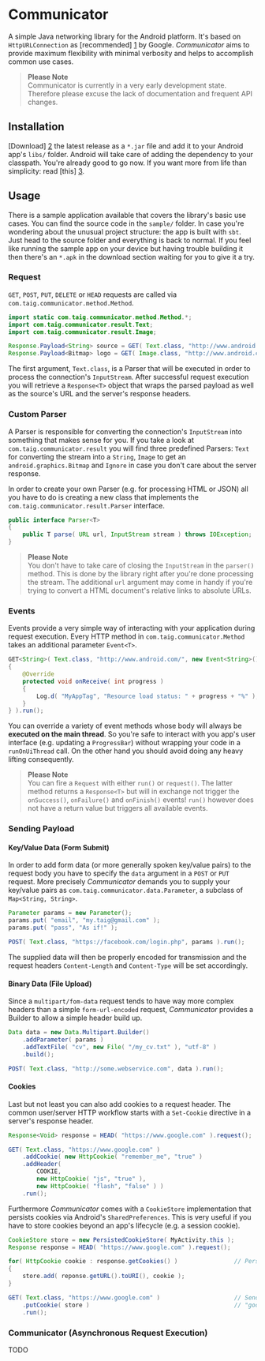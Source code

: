 # Communicator

A simple Java networking library for the Android platform. It's based on `HttpURLConnection` as [recommended] [1] by
Google. *Communicator* aims to provide maximum flexibility with minimal verbosity and helps to accomplish common use
cases.

> **Please Note**  
> Communicator is currently in a very early development state. Therefore please excuse the lack of documentation and
> frequent API changes.

## Installation

[Download] [2] the latest release as a `*.jar` file and add it to your Android app's `libs/` folder. Android will
take care of adding the dependency to your classpath. You're already good to go now. If you want more from life than
simplicity: read [this] [3].

## Usage

There is a sample application available that covers the library's basic use cases. You can find the source code in the
`sample/` folder. In case you're wondering about the unusual project structure: the app is built with `sbt`. Just head
to the source folder and everything is back to normal. If you feel like running the sample app on your device but having
trouble building it then there's an `*.apk` in the download section waiting for you to give it a try.

### Request

`GET`, `POST`, `PUT`, `DELETE` or `HEAD` requests are called via `com.taig.communicator.method.Method`.

````java
import static com.taig.communicator.method.Method.*;
import com.taig.communicator.result.Text;
import com.taig.communicator.result.Image;

Response.Payload<String> source = GET( Text.class, "http://www.android.com/" ).followRedirects( true ).request();
Response.Payload<Bitmap> logo = GET( Image.class, "http://www.android.com/images/logo.png" ).request();
````

The first argument, `Text.class`, is a Parser that will be executed in order to process the connection's `InputStream`.
After successful request execution you will retrieve a `Response<T>` object that wraps the parsed payload as well as
the source's URL and the server's response headers.

### Custom Parser

A Parser is responsible for converting the connection's `InputStream` into something that makes sense for you.
If you take a look at `com.taig.communicator.result` you will find three predefined Parsers: `Text` for converting the
stream into a `String`, `Image` to get an `android.graphics.Bitmap` and `Ignore` in case you don't care about the server
response.

In order to create your own Parser (e.g. for processing HTML or JSON) all you have to do is creating a new class that
implements the `com.taig.communicator.result.Parser` interface.

````java
public interface Parser<T>
{
	public T parse( URL url, InputStream stream ) throws IOException;
}
````

> **Please Note**  
> You don't have to take care of closing the `InputStream` in the `parser()` method. This is done by the library right
> after you're done processing the stream. The additional `url` argument may come in handy if you're trying to convert
> a HTML document's relative links to absolute URLs.

### Events

Events provide a very simple way of interacting with your application during request execution. Every HTTP method in
`com.taig.communicator.Method` takes an additional parameter `Event<T>`.

````java
GET<String>( Text.class, "http://www.android.com/", new Event<String>()
{
	@Override
	protected void onReceive( int progress )
	{
		Log.d( "MyAppTag", "Resource load status: " + progress + "%" );
	}
} ).run();
````

You can override a variety of event methods whose body will always be **executed on the main thread**. So you're safe
to interact with you app's user interface (e.g. updating a `ProgressBar`) without wrapping your code in a
`runOnUiThread` call. On the other hand you should avoid doing any heavy lifting consequently.

> **Please Note**  
> You can fire a `Request` with either `run()` or `request()`. The latter method returns a `Response<T>` but will in
> exchange not trigger the `onSuccess()`, `onFailure()` and `onFinish()` events! `run()` however does not have a return
> value but triggers all available events.

### Sending Payload

#### Key/Value Data (Form Submit)

In order to add form data (or more generally spoken key/value pairs) to the request body you have to specify the `data`
argument in a `POST` or `PUT` request. More precisely *Communicator* demands you to supply your key/value pairs as
`com.taig.communicator.data.Parameter`, a subclass of `Map<String, String>`.

````java
Parameter params = new Parameter();
params.put( "email", "my.taig@gmail.com" );
params.put( "pass", "As if!" );

POST( Text.class, "https://facebook.com/login.php", params ).run();
````

The supplied data will then be properly encoded for transmission and the request headers `Content-Length` and
`Content-Type` will be set accordingly.

#### Binary Data (File Upload)

Since a `multipart/fom-data` request tends to have way more complex headers than a simple `form-url-encoded` request,
*Communicator* provides a Builder to allow a simple header build up.

````java
Data data = new Data.Multipart.Builder()
	.addParameter( params )
	.addTextFile( "cv", new File( "/my_cv.txt" ), "utf-8" )
	.build();

POST( Text.class, "http://some.webservice.com", data ).run();
````

#### Cookies

Last but not least you can also add cookies to a request header. The common user/server HTTP workflow starts with a
`Set-Cookie` directive in a server's response header.

````java
Response<Void> response = HEAD( "https://www.google.com" ).request();

GET( Text.class, "https://www.google.com" )
    .addCookie( new HttpCookie( "remember_me", "true" )
    .addHeader(
        COOKIE,
        new HttpCookie( "js", "true" ),
        new HttpCookie( "flash", "false" ) )
    .run();
````

Furthermore *Communicator* comes with a `CookieStore` implementation that persists cookies via Android's
`SharedPreferences`. This is very useful if you have to store cookies beyond an app's lifecycle (e.g. a session cookie).

````java
CookieStore store = new PersistedCookieStore( MyActivity.this );
Response response = HEAD( "https://www.google.com" ).request();

for( HttpCookie cookie : response.getCookies() )                // Persist retrieved cookies.
{
	store.add( reponse.getURL().toURI(), cookie );
}

GET( Text.class, "https://www.google.com" )                     // Send persisted cookies that are associated with
    .putCookie( store )                                         // "google.com" along with the request.
    .run();
````

### Communicator (Asynchronous Request Execution)

TODO

[1]: http://android-developers.blogspot.de/2011/09/androids-http-clients.html
[2]: https://github.com/Taig/Communicator/releases
[3]: http://tools.android.com/recent/dealingwithdependenciesinandroidprojects
